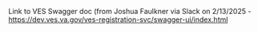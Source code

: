 Link to VES Swagger doc (from Joshua Faulkner via Slack on 2/13/2025 - https://dev.ves.va.gov/ves-registration-svc/swagger-ui/index.html
